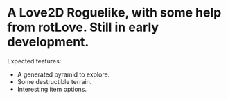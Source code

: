 # A Love2D Roguelike, with some help from rotLove. Still in early development.
Expected features:
* A generated pyramid to explore.
* Some destructible terrain.
* Interesting item options.
